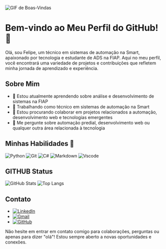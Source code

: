 ![GIF de Boas-Vindas](https://user-images.githubusercontent.com/74038190/225813708-98b745f2-7d22-48cf-9150-083f1b00d6c9.gif)

# Bem-vindo ao Meu Perfil do GitHub! 👋

Olá, sou Felipe, um técnico em sistemas de automação na Smart, apaixonado por tecnologia e estudante de ADS na FIAP. Aqui no meu perfil, você encontrará uma variedade de projetos e contribuições que refletem minha jornada de aprendizado e experiência.

## Sobre Mim
- 🌱 Estou atualmente aprendendo sobre análise e desenvolvimento de sistemas na FIAP
- 💼 Trabalhando como técnico em sistemas de automação na Smart
- 👯 Estou procurando colaborar em projetos relacionados a automação, desenvolvimento web e tecnologias emergentes
- 💬 Me pergunte sobre automação predial, desenvolvimento web ou qualquer outra área relacionada à tecnologia

## Minhas Habilidades 👷
![Python](https://img.shields.io/badge/python-3670A0?style=for-the-badge&logo=python&logoColor=ffdd54) ![Git](https://img.shields.io/badge/GIT-E44C30?style=for-the-badge&logo=git&logoColor=white) ![C#](https://img.shields.io/badge/C%23-239120?style=for-the-badge&logo=c-sharp&logoColor=white) ![Markdown](https://img.shields.io/badge/Markdown-000?style=for-the-badge&logo=markdown) ![Vscode](https://img.shields.io/badge/Vscode-007ACC?style=for-the-badge&logo=visual-studio-code&logoColor=white)

## GITHUB Status

![GitHub Stats](https://github-readme-stats.vercel.app/api?username=FelipeHAC&theme=transparent&bg_color=000&border_color=30A3DC&show_icons=true&icon_color=30A3DC&title_color=E94D5F&text_color=FFF) ![Top Langs](https://github-readme-stats-git-masterrstaa-rickstaa.vercel.app/api/top-langs/?username=FelipeHAC&layout=compact&bg_color=000&border_color=30A3DC&title_color=E94D5F&text_color=FFF)

## Contato

- [![LinkedIn](https://img.shields.io/badge/LinkedIn-0077B5?style=for-the-badge&logo=linkedin&logoColor=white)](https://www.linkedin.com/in/felipe-antunes-caldas-b7867156/)
- [![Gmail](https://img.shields.io/badge/Gmail-333333?style=for-the-badge&logo=gmail&logoColor=red)](felipe.henrique.antunes@gmail.com)
- [![GitHub](https://img.shields.io/badge/GitHub-100000?style=for-the-badge&logo=github&logoColor=white)](https://github.com/FelipeHAC/FelipeHAC)

Não hesite em entrar em contato comigo para colaborações, perguntas ou apenas para dizer "olá"! Estou sempre aberto a novas oportunidades e conexões.
